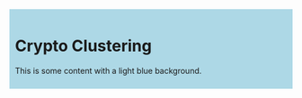 <div style="background-color: lightblue; padding: 10px;">
  <h1>Crypto Clustering</h1>
  <p>This is some content with a light blue background.</p>
</div>
